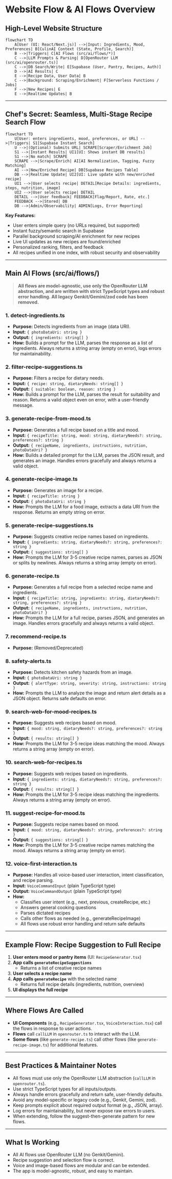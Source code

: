 # Website Flow & AI Flows Overview

## High-Level Website Structure

```mermaid
flowchart TD
    A[User (UI: React/Next.js)] -->|Input: Ingredients, Mood, Preferences| B[CulinAI Context (State, Profile, Search)]
    B -->|Triggers| C[AI Flows (src/ai/flows/*)]
    C -->|LLM Prompts & Parsing| D[OpenRouter LLM (src/ai/openrouter.ts)]
    C -->|DB Search/Write| E[Supabase (User, Pantry, Recipes, Auth)]
    D -->|AI Results| C
    E -->|Recipe Data, User Data| B
    C -->|Background: Scraping/Enrichment| F[Serverless Functions / Jobs]
    F -->|New Recipes| E
    E -->|Realtime Updates| B
```

---

## Chef's Secret: Seamless, Multi-Stage Recipe Search Flow

```mermaid
flowchart TD
    U[User: enters ingredients, mood, preferences, or URL] -->|Triggers| S1[Supabase Instant Search]
    U -->|(Optional) Submits URL| SCRAPE[Scraper/Enrichment Job]
    S1 -->|Instant Results| UI1[UI: Shows instant DB results]
    S1 -->|No match| SCRAPE
    SCRAPE -->|Scrape/Enrich| AI[AI Normalization, Tagging, Fuzzy Matching]
    AI -->|New/Enriched Recipe| DB[Supabase Recipes Table]
    DB -->|Realtime Update| UI2[UI: Live update with new/enriched recipe]
    UI1 -->|User selects recipe| DETAIL[Recipe Details: ingredients, steps, nutrition, image]
    UI2 -->|User selects recipe| DETAIL
    DETAIL -->|User feedback| FEEDBACK[Flag/Report, Rate, etc.]
    FEEDBACK -->|Stored| DB
    DB -->|Admin/Observability| ADMIN[Logs, Error Reporting]
```

**Key Features:**
- User enters simple query (no URLs required, but supported)
- Instant fuzzy/semantic search in Supabase
- Parallel background scraping/AI enrichment for new recipes
- Live UI updates as new recipes are found/enriched
- Personalized ranking, filters, and feedback
- All recipes unified in one index, with robust security and observability

---

## Main AI Flows (src/ai/flows/)

> **All flows are model-agnostic, use only the OpenRouter LLM abstraction, and are written with strict TypeScript types and robust error handling. All legacy Genkit/Gemini/zod code has been removed.**


### 1. detect-ingredients.ts

- **Purpose:** Detects ingredients from an image (data URI).
- **Input:** `{ photoDataUri: string }`
- **Output:** `{ ingredients: string[] }`
- **How:** Builds a prompt for the LLM, parses the response as a list of ingredients. Always returns a string array (empty on error), logs errors for maintainability.


### 2. filter-recipe-suggestions.ts

- **Purpose:** Filters a recipe for dietary needs.
- **Input:** `{ recipe: string, dietaryNeeds: string[] }`
- **Output:** `{ suitable: boolean, reason: string }`
- **How:** Builds a prompt for the LLM, parses the result for suitability and reason. Returns a valid object even on error, with a user-friendly message.


### 3. generate-recipe-from-mood.ts

- **Purpose:** Generates a full recipe based on a title and mood.
- **Input:** `{ recipeTitle: string, mood: string, dietaryNeeds?: string, preferences?: string }`
- **Output:** `{ recipeName, ingredients, instructions, nutrition, photoDataUri? }`
- **How:** Builds a detailed prompt for the LLM, parses the JSON result, and generates an image. Handles errors gracefully and always returns a valid object.


### 4. generate-recipe-image.ts

- **Purpose:** Generates an image for a recipe.
- **Input:** `{ recipeTitle: string }`
- **Output:** `{ photoDataUri: string }`
- **How:** Prompts the LLM for a food image, extracts a data URI from the response. Returns an empty string on error.


### 5. generate-recipe-suggestions.ts

- **Purpose:** Suggests creative recipe names based on ingredients.
- **Input:** `{ ingredients: string, dietaryNeeds?: string, preferences?: string }`
- **Output:** `{ suggestions: string[] }`
- **How:** Prompts the LLM for 3-5 creative recipe names, parses as JSON or splits by newlines. Always returns a string array (empty on error).


### 6. generate-recipe.ts

- **Purpose:** Generates a full recipe from a selected recipe name and ingredients.
- **Input:** `{ recipeTitle: string, ingredients: string, dietaryNeeds?: string, preferences?: string }`
- **Output:** `{ recipeName, ingredients, instructions, nutrition, photoDataUri? }`
- **How:** Prompts the LLM for a full recipe, parses JSON, and generates an image. Handles errors gracefully and always returns a valid object.


### 7. recommend-recipe.ts

- **Purpose:** (Removed/Deprecated)


### 8. safety-alerts.ts

- **Purpose:** Detects kitchen safety hazards from an image.
- **Input:** `{ photoDataUri: string }`
- **Output:** `{ alertType: string, severity: string, instructions: string }`
- **How:** Prompts the LLM to analyze the image and return alert details as a JSON object. Returns safe defaults on error.


### 9. search-web-for-mood-recipes.ts

- **Purpose:** Suggests web recipes based on mood.
- **Input:** `{ mood: string, dietaryNeeds?: string, preferences?: string }`
- **Output:** `{ results: string[] }`
- **How:** Prompts the LLM for 3-5 recipe ideas matching the mood. Always returns a string array (empty on error).


### 10. search-web-for-recipes.ts

- **Purpose:** Suggests web recipes based on ingredients.
- **Input:** `{ ingredients: string, dietaryNeeds?: string, preferences?: string }`
- **Output:** `{ results: string[] }`
- **How:** Prompts the LLM for 3-5 recipe ideas matching the ingredients. Always returns a string array (empty on error).


### 11. suggest-recipe-for-mood.ts

- **Purpose:** Suggests recipe names based on mood.
- **Input:** `{ mood: string, dietaryNeeds?: string, preferences?: string }`
- **Output:** `{ suggestions: string[] }`
- **How:** Prompts the LLM for 3-5 creative recipe names matching the mood. Always returns a string array (empty on error).


### 12. voice-first-interaction.ts

- **Purpose:** Handles all voice-based user interaction, intent classification, and recipe parsing.
- **Input:** `VoiceCommandInput` (plain TypeScript type)
- **Output:** `VoiceCommandOutput` (plain TypeScript type)
- **How:**
  - Classifies user intent (e.g., next, previous, createRecipe, etc.)
  - Answers general cooking questions
  - Parses dictated recipes
  - Calls other flows as needed (e.g., generateRecipeImage)
  - All flows use robust error handling and return safe defaults

---

## Example Flow: Recipe Suggestion to Full Recipe

1. **User enters mood or pantry items** (UI: `RecipeGenerator.tsx`)
2. **App calls `generateRecipeSuggestions`**
   - Returns a list of creative recipe names
3. **User selects a recipe name**
4. **App calls `generateRecipe`** with the selected name
   - Returns full recipe details (ingredients, nutrition, overview)
5. **UI displays the full recipe**

---

## Where Flows Are Called

- **UI Components** (e.g., `RecipeGenerator.tsx`, `VoiceInteraction.tsx`) call the flows in response to user actions.
- **Flows** call `callLLM` in `openrouter.ts` to interact with the LLM.
- **Some flows** (like `generate-recipe.ts`) call other flows (like `generate-recipe-image.ts`) for additional features.

---

## Best Practices & Maintainer Notes

- All flows must use only the OpenRouter LLM abstraction (`callLLM` in `openrouter.ts`).
- Use strict TypeScript types for all inputs/outputs.
- Always handle errors gracefully and return safe, user-friendly defaults.
- Avoid any model-specific or legacy code (e.g., Genkit, Gemini, zod).
- Keep prompts explicit about required output format (e.g., JSON, array).
- Log errors for maintainability, but never expose raw errors to users.
- When extending, follow the suggest-then-generate pattern for new flows.

---

## What Is Working

- All AI flows use OpenRouter LLM (no Genkit/Gemini).
- Recipe suggestion and selection flow is correct.
- Voice and image-based flows are modular and can be extended.
- The app is model-agnostic, robust, and easy to maintain.

